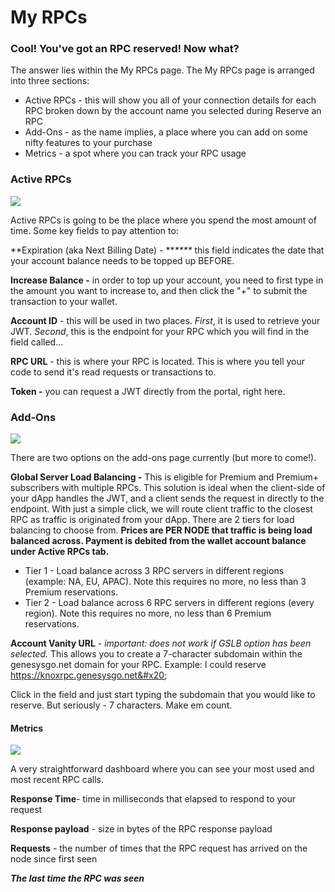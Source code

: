# My RPCs

### Cool! You've got an RPC reserved! Now what?

The answer lies within the My RPCs page. The My RPCs page is arranged into three sections:

* Active RPCs - this will show you all of your connection details for each RPC broken down by the account name you selected during Reserve an RPC
* Add-Ons - as the name implies, a place where you can add on some nifty features to your purchase
* Metrics - a spot where you can track your RPC usage

### Active RPCs

![](<../.gitbook/assets/Screen Shot 2022-10-03 at 3.50.13 PM.png>)

Active RPCs is going to be the place where you spend the most amount of time. Some key fields to pay attention to:

**Expiration (aka Next Billing Date) - **_****_ this field indicates the date that your account balance needs to be topped up BEFORE.

**Increase Balance -** in order to top up your account, you need to first type in the amount you want to increase to, and then click the "+" to submit the transaction to your wallet.

**Account ID** - this will be used in two places. _First_, it is used to retrieve your JWT. _Second_, this is the endpoint for your RPC which you will find in the field called...

**RPC URL** - this is where your RPC is located. This is where you tell your code to send it's read requests or transactions to.

**Token -** you can request a JWT directly from the portal, right here.

### Add-Ons

![](<../.gitbook/assets/Screen Shot 2022-10-03 at 3.52.29 PM.png>)

There are two options on the add-ons page currently (but more to come!).&#x20;

**Global Server Load Balancing -** This is eligible for Premium and Premium+ subscribers with multiple RPCs. This solution is ideal when the client-side of your dApp handles the JWT, and a client sends the request in directly to the endpoint. With just a simple click, we will route client traffic to the closest RPC as traffic is originated from your dApp. There are 2 tiers for load balancing to choose from. **Prices are PER NODE that traffic is being load balanced across. Payment is debited from the wallet account balance under Active RPCs tab.**

* Tier 1 - Load balance across 3 RPC servers in different regions (example: NA, EU, APAC). Note this requires no more, no less than 3 Premium reservations.
* Tier 2 - Load balance across 6 RPC servers in different regions (every region). Note this requires no more, no less than 6 Premium reservations.

**Account Vanity URL** - _important: does not work if GSLB option has been selected._ This allows you to create a 7-character subdomain within the genesysgo.net domain for your RPC. Example: I could reserve https://knoxrpc.genesysgo.net&#x20;

Click in the field and just start typing the subdomain that you would like to reserve. But seriously - 7 characters. Make em count.

#### Metrics

![](<../.gitbook/assets/Screen Shot 2022-10-03 at 7.33.23 PM.png>)

A very straightforward dashboard where you can see your most used and most recent RPC calls.&#x20;

**Response Time**- time in milliseconds that elapsed to respond to your request

**Response payload** - size in bytes of the RPC response payload

**Requests** - the number of times that the RPC request has arrived on the node since first seen

_**The last time the RPC was seen**_
